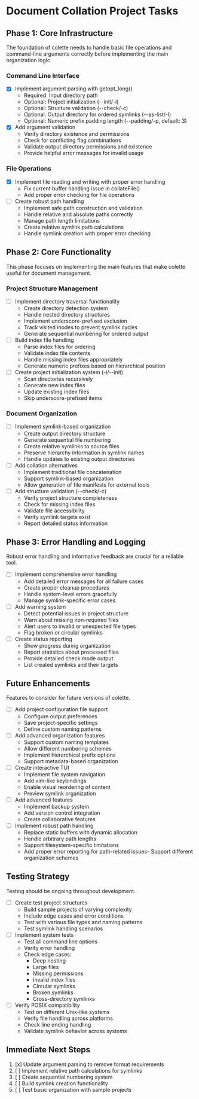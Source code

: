 # Document Collation Project Tasks

## Phase 1: Core Infrastructure

The foundation of colette needs to handle basic file operations and command-line arguments correctly before implementing the main organization logic.

### Command Line Interface
- [x] Implement argument parsing with getopt_long()
    - Required: Input directory path
    - Optional: Project initialization (--init/-i)
    - Optional: Structure validation (--check/-c)
    - Optional: Output directory for ordered symlinks (--as-list/-l)
    - Optional: Numeric prefix padding length (--padding/-p, default: 3)
- [x] Add argument validation
    - Verify directory existence and permissions
    - Check for conflicting flag combinations
    - Validate output directory permissions and existence
    - Provide helpful error messages for invalid usage

### File Operations
- [x] Implement file reading and writing with proper error handling
    - Fix current buffer handling issue in collateFile()
    - Add proper error checking for file operations
- [ ] Create robust path handling
    - Implement safe path construction and validation
    - Handle relative and absolute paths correctly
    - Manage path length limitations
    - Create relative symlink path calculations
    - Handle symlink creation with proper error checking

## Phase 2: Core Functionality

This phase focuses on implementing the main features that make colette useful for document management.

### Project Structure Management
- [ ] Implement directory traversal functionality
    - Create directory detection system
    - Handle nested directory structures
    - Implement underscore-prefixed exclusion
    - Track visited inodes to prevent symlink cycles
    - Generate sequential numbering for ordered output
- [ ] Build index file handling
    - Parse index files for ordering
    - Validate index file contents
    - Handle missing index files appropriately
    - Generate numeric prefixes based on hierarchical position
- [ ] Create project initialization system (-i/--init)
    - Scan directories recursively
    - Generate new index files
    - Update existing index files
    - Skip underscore-prefixed items

### Document Organization
- [ ] Implement symlink-based organization
    - Create output directory structure
    - Generate sequential file numbering
    - Create relative symlinks to source files
    - Preserve hierarchy information in symlink names
    - Handle updates to existing output directories
- [ ] Add collation alternatives
    - Implement traditional file concatenation
    - Support symlink-based organization
    - Allow generation of file manifests for external tools
- [ ] Add structure validation (--check/-c)
    - Verify project structure completeness
    - Check for missing index files
    - Validate file accessibility
    - Verify symlink targets exist
    - Report detailed status information

## Phase 3: Error Handling and Logging

Robust error handling and informative feedback are crucial for a reliable tool.

- [ ] Implement comprehensive error handling
    - Add detailed error messages for all failure cases
    - Create proper cleanup procedures
    - Handle system-level errors gracefully
    - Manage symlink-specific error cases
- [ ] Add warning system
    - Detect potential issues in project structure
    - Warn about missing non-required files
    - Alert users to invalid or unexpected file types
    - Flag broken or circular symlinks
- [ ] Create status reporting
    - Show progress during organization
    - Report statistics about processed files
    - Provide detailed check mode output
    - List created symlinks and their targets

## Future Enhancements

Features to consider for future versions of colette.

- [ ] Add project configuration file support
    - Configure output preferences
    - Save project-specific settings
    - Define custom naming patterns
- [ ] Add advanced organization features
    - Support custom naming templates
    - Allow different numbering schemes
    - Implement hierarchical prefix options
    - Support metadata-based organization
- [ ] Create interactive TUI
    - Implement file system navigation
    - Add vim-like keybindings
    - Enable visual reordering of content
    - Preview symlink organization
- [ ] Add advanced features
    - Implement backup system
    - Add version control integration
    - Create collaborative features
- [ ] Implement robust path handling
    - Replace static buffers with dynamic allocation
    - Handle arbitrary path lengths
    - Support filesystem-specific limitations
    - Add proper error reporting for path-related issues- Support different organization schemes

## Testing Strategy

Testing should be ongoing throughout development.

- [ ] Create test project structures
    - Build sample projects of varying complexity
    - Include edge cases and error conditions
    - Test with various file types and naming patterns
    - Test symlink handling scenarios
- [ ] Implement system tests
    - Test all command line options
    - Verify error handling
    - Check edge cases:
        - Deep nesting
        - Large files
        - Missing permissions
        - Invalid index files
        - Circular symlinks
        - Broken symlinks
        - Cross-directory symlinks
- [ ] Verify POSIX compatibility
    - Test on different Unix-like systems
    - Verify file handling across platforms
    - Check line ending handling
    - Validate symlink behavior across systems

## Immediate Next Steps

1. [x] Update argument parsing to remove format requirements
2. [ ] Implement relative path calculations for symlinks
3. [ ] Create sequential numbering system
4. [ ] Build symlink creation functionality
5. [ ] Test basic organization with sample projects
